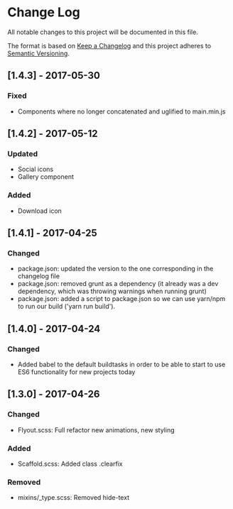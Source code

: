 # Change Log
All notable changes to this project will be documented in this file.

The format is based on [Keep a Changelog](http://keepachangelog.com/)
and this project adheres to [Semantic Versioning](http://semver.org/).

## [1.4.3] - 2017-05-30
### Fixed
- Components where no longer concatenated and uglified to main.min.js

## [1.4.2] - 2017-05-12
### Updated
- Social icons
- Gallery component

### Added
- Download icon

## [1.4.1] - 2017-04-25
### Changed
- package.json: updated the version to the one corresponding in the changelog file
- package.json: removed grunt as a dependency (it already was a dev dependency, which was throwing warnings when running grunt)
- package.json: added a script to package.json so we can use yarn/npm to run our build ('yarn run build').

## [1.4.0] - 2017-04-24
### Changed
- Added babel to the default buildtasks in order to be able to start to use ES6 functionality for new projects today

## [1.3.0] - 2017-04-26
### Changed
- Flyout.scss: Full refactor new animations, new styling
### Added
- Scaffold.scss: Added class .clearfix
### Removed
- mixins/_type.scss: Removed hide-text
